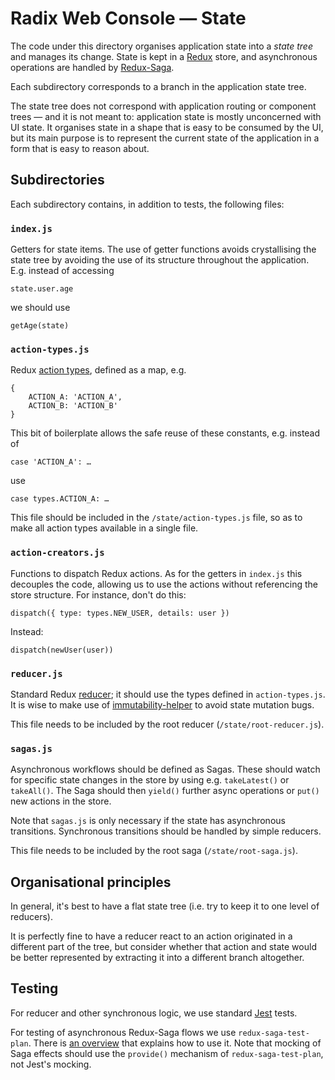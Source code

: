 # Radix Web Console — State

The code under this directory organises application state into a _state tree_
and manages its change. State is kept in a [Redux](https://redux.js.org/) store,
and asynchronous operations are handled by
[Redux-Saga](https://redux-saga.js.org/).

Each subdirectory corresponds to a branch in the application state tree.

The state tree does not correspond with application routing or component trees —
and it is not meant to: application state is mostly unconcerned with UI state.
It organises state in a shape that is easy to be consumed by the UI, but its
main purpose is to represent the current state of the application in a form that
is easy to reason about.

## Subdirectories

Each subdirectory contains, in addition to tests, the following files:

### `index.js`

Getters for state items. The use of getter functions avoids crystallising the
state tree by avoiding the use of its structure throughout the application.
E.g. instead of accessing

    state.user.age

we should use

    getAge(state)

### `action-types.js`

Redux [action types](https://redux.js.org/basics/actions), defined as a map,
e.g.

    {
        ACTION_A: 'ACTION_A',
        ACTION_B: 'ACTION_B'
    }

This bit of boilerplate allows the safe reuse of these constants, e.g. instead
of

    case 'ACTION_A': …

use

    case types.ACTION_A: …

This file should be included in the `/state/action-types.js` file, so as to make
all action types available in a single file.

### `action-creators.js`

Functions to dispatch Redux actions. As for the getters in `index.js` this
decouples the code, allowing us to use the actions without referencing the
store structure. For instance, don't do this:

    dispatch({ type: types.NEW_USER, details: user })

Instead:

    dispatch(newUser(user))

### `reducer.js`

Standard Redux [reducer](https://redux.js.org/basics/reducers); it should use
the types defined in `action-types.js`. It is wise to make use of
[immutability-helper]() to avoid state mutation bugs.

This file needs to be included by the root reducer (`/state/root-reducer.js`).

### `sagas.js`

Asynchronous workflows should be defined as Sagas. These should watch for
specific state changes in the store by using e.g. `takeLatest()` or `takeAll()`.
The Saga should then `yield()` further async operations or `put()` new actions
in the store.

Note that `sagas.js` is only necessary if the state has asynchronous
transitions. Synchronous transitions should be handled by simple reducers.

This file needs to be included by the root saga (`/state/root-saga.js`).

## Organisational principles

In general, it's best to have a flat state tree (i.e. try to keep it to one
level of reducers).

It is perfectly fine to have a reducer react to an action
originated in a different part of the tree, but consider whether that action and
state would be better represented by extracting it into a different branch
altogether.

## Testing

For reducer and other synchronous logic, we use standard
[Jest](https://facebook.github.io/jest/en/) tests.

For testing of asynchronous Redux-Saga flows we use `redux-saga-test-plan`.
There is
[an overview](https://survivejs.com/blog/redux-saga-test-plan-interview/) that
explains how to use it. Note that mocking of Saga effects should use the
`provide()` mechanism of `redux-saga-test-plan`, not Jest's mocking.
